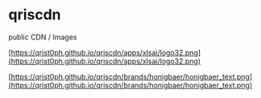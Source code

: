 # qriscdn
 public CDN / Images 

[https://qrist0ph.github.io/qriscdn/apps/xlsai/logo32.png](https://qrist0ph.github.io/qriscdn/apps/xlsai/logo32.png)

[https://qrist0ph.github.io/qriscdn/brands/honigbaer/honigbaer_text.png](https://qrist0ph.github.io/qriscdn/brands/honigbaer/honigbaer_text.png)

